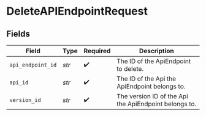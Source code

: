 # DeleteAPIEndpointRequest


## Fields

| Field                                                 | Type                                                  | Required                                              | Description                                           |
| ----------------------------------------------------- | ----------------------------------------------------- | ----------------------------------------------------- | ----------------------------------------------------- |
| `api_endpoint_id`                                     | *str*                                                 | :heavy_check_mark:                                    | The ID of the ApiEndpoint to delete.                  |
| `api_id`                                              | *str*                                                 | :heavy_check_mark:                                    | The ID of the Api the ApiEndpoint belongs to.         |
| `version_id`                                          | *str*                                                 | :heavy_check_mark:                                    | The version ID of the Api the ApiEndpoint belongs to. |